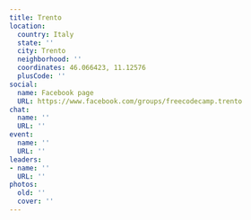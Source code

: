 ```yaml
---
title: Trento
location:
  country: Italy
  state: ''
  city: Trento
  neighborhood: ''
  coordinates: 46.066423, 11.12576
  plusCode: ''
social:
  name: Facebook page
  URL: https://www.facebook.com/groups/freecodecamp.trento
chat:
  name: ''
  URL: ''
event:
  name: ''
  URL: ''
leaders:
- name: ''
  URL: ''
photos:
  old: ''
  cover: ''
---
```

